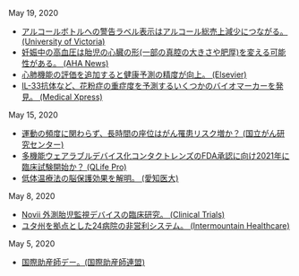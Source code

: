 May 19, 2020
* [アルコールボトルへの警告ラベル表示はアルコール総売上減少につながる。 (University of Victoria)](https://www.uvic.ca/research/centres/cisur/projects/active/projects/northern-territories-alcohol-study.php)
* [妊娠中の高血圧は胎児の心臓の形(一部の真腔の大きさや肥厚)を変える可能性がある。 (AHA News)](https://www.heart.org/en/news/2020/04/30/pregnant-womans-high-blood-pressure-can-change-shape-of-babys-heart)
* [心肺機能の評価を追加すると健康予測の精度が向上。 (Elsevier)](https://www.elsevier.com/about/press-releases/research-and-journals/cardiorespiratory-fitness-assessment-improves-accuracy-of-health-predictions)
* [IL-33抗体など、花粉症の重症度を予測するいくつかのバイオマーカーを発見。 (Medical Xpress)](https://medicalxpress.com/news/2020-04-nasal-biomarkers-severity-pollen-specific-allergy.html)

May 15, 2020
* [運動の頻度に関わらず、長時間の座位はがん罹患リスク増か？ (国立がん研究センター)](https://epi.ncc.go.jp/jphc/outcome/8485.html)
* [多機能ウェアラブルデバイス化コンタクトレンズのFDA承認に向け2021年に臨床試験開始か？ (QLife Pro)](http://www.qlifepro.com/news/20200507/smart-contact-lens.html)
* [低体温療法の脳保護効果を解明。 (愛知医大)](https://www.aichi-med-u.ac.jp/su03/su03_2020/su03_2020_01/1211763_5196.html)

May 8, 2020
* [Novii 外測胎児監視デバイスの臨床研究。 (Clinical Trials)](https://clinicaltrials.gov/ct2/show/NCT03156608)
* [ユタ州を拠点とした24病院の非営利システム。 (Intermountain Healthcare)](https://intermountainhealthcare.org/)

May 5, 2020
* [国際助産師デー。(国際助産師連盟)](https://www.internationalmidwives.org/icm-events/international-day-of-the-midwife-2020.html)
